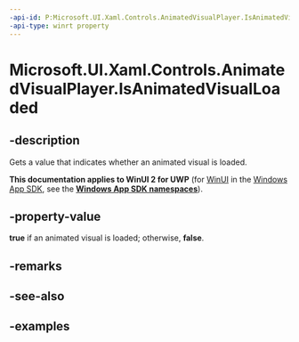 ```yaml
---
-api-id: P:Microsoft.UI.Xaml.Controls.AnimatedVisualPlayer.IsAnimatedVisualLoaded
-api-type: winrt property
---
```


<!-- Property syntax.
public bool IsAnimatedVisualLoaded { get; }
-->

# Microsoft.UI.Xaml.Controls.AnimatedVisualPlayer.IsAnimatedVisualLoaded

## -description

Gets a value that indicates whether an animated visual is loaded.

**This documentation applies to WinUI 2 for UWP** (for [WinUI](/windows/apps/winui/winui3/) in the [Windows App SDK](/windows/apps/windows-app-sdk/), see the **[Windows App SDK namespaces](/windows/windows-app-sdk/api/winrt/)**).

## -property-value

**true** if an animated visual is loaded; otherwise, **false**.

## -remarks

## -see-also

## -examples


